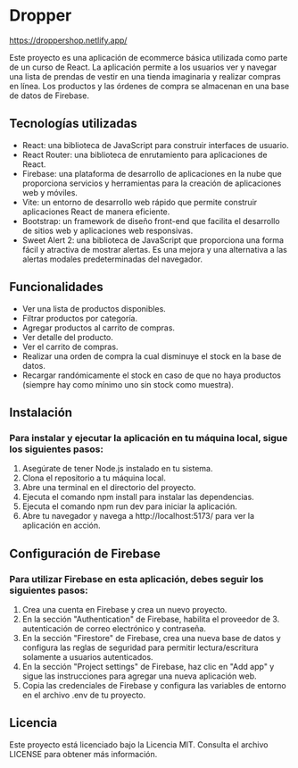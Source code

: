 # Dropper
https://droppershop.netlify.app/

Este proyecto es una aplicación de ecommerce básica utilizada como parte de un curso de React. La aplicación permite a los usuarios ver y navegar una lista de prendas de vestir en una tienda imaginaria y realizar compras en línea. Los productos y las órdenes de compra se almacenan en una base de datos de Firebase.

## Tecnologías utilizadas
- React: una biblioteca de JavaScript para construir interfaces de usuario.
- React Router: una biblioteca de enrutamiento para aplicaciones de React.
- Firebase: una plataforma de desarrollo de aplicaciones en la nube que proporciona servicios y herramientas para la creación de aplicaciones web y móviles.
- Vite: un entorno de desarrollo web rápido que permite construir aplicaciones React de manera eficiente.
- Bootstrap: un framework de diseño front-end que facilita el desarrollo de sitios web y aplicaciones web responsivas.
- Sweet Alert 2: una biblioteca de JavaScript que proporciona una forma fácil y atractiva de mostrar alertas. Es una mejora y una alternativa a las alertas modales predeterminadas del navegador.

## Funcionalidades
- Ver una lista de productos disponibles.
- Filtrar productos por categoría.
- Agregar productos al carrito de compras.
- Ver detalle del producto.
- Ver el carrito de compras.
- Realizar una orden de compra la cual disminuye el stock en la base de datos.
- Recargar randómicamente el stock en caso de que no haya productos (siempre hay como mínimo uno sin stock como muestra).

## Instalación

### Para instalar y ejecutar la aplicación en tu máquina local, sigue los siguientes pasos:

1. Asegúrate de tener Node.js instalado en tu sistema.
2. Clona el repositorio a tu máquina local.
3. Abre una terminal en el directorio del proyecto.
4. Ejecuta el comando npm install para instalar las dependencias.
5. Ejecuta el comando npm run dev para iniciar la aplicación.
6. Abre tu navegador y navega a http://localhost:5173/ para ver la aplicación en acción.

## Configuración de Firebase

### Para utilizar Firebase en esta aplicación, debes seguir los siguientes pasos:

1. Crea una cuenta en Firebase y crea un nuevo proyecto.
2. En la sección "Authentication" de Firebase, habilita el proveedor de 3. autenticación de correo electrónico y contraseña.
4. En la sección "Firestore" de Firebase, crea una nueva base de datos y configura las reglas de seguridad para permitir lectura/escritura solamente a usuarios autenticados.
5. En la sección "Project settings" de Firebase, haz clic en "Add app" y sigue las instrucciones para agregar una nueva aplicación web.
6. Copia las credenciales de Firebase y configura las variables de entorno en el archivo .env de tu proyecto.

## Licencia
Este proyecto está licenciado bajo la Licencia MIT. Consulta el archivo LICENSE para obtener más información.
